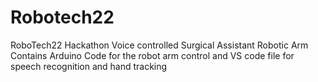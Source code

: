 # Robotech22
RoboTech22 Hackathon
Voice controlled Surgical Assistant Robotic Arm
Contains Arduino Code for the robot arm control and VS code file for speech recognition and hand tracking
